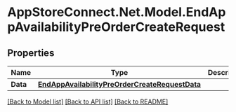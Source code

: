 # AppStoreConnect.Net.Model.EndAppAvailabilityPreOrderCreateRequest

## Properties

Name | Type | Description | Notes
------------ | ------------- | ------------- | -------------
**Data** | [**EndAppAvailabilityPreOrderCreateRequestData**](EndAppAvailabilityPreOrderCreateRequestData.md) |  | 

[[Back to Model list]](../README.md#documentation-for-models) [[Back to API list]](../README.md#documentation-for-api-endpoints) [[Back to README]](../README.md)

